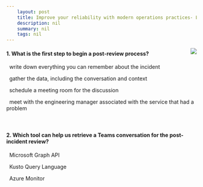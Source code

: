 ```yaml
---
    layout: post
    title: Improve your reliability with modern operations practices- Learning from failure - The post-incident review process
    description: nil
    summary: nil
    tags: nil
---
```



 <a target="_blank" href="https://docs.microsoft.com/en-us/learn/modules/improve-reliability-failure/5-process/"><i class="fas fa-external-link-alt"></i> </a>
 <img align="right" src="https://docs.microsoft.com/en-us/learn/achievements/improve-reliability-failure.svg">
####  1. What is the first step to begin a post-review process?


<i class='far fa-square'></i> &nbsp;&nbsp;write down everything you can remember about the incident

<i class='fas fa-check-square' style='color: Dodgerblue;'></i> &nbsp;&nbsp;gather the data, including the conversation and context

<i class='far fa-square'></i> &nbsp;&nbsp;schedule a meeting room for the discussion

<i class='far fa-square'></i> &nbsp;&nbsp;meet with the engineering manager associated with the service that had a problem
<br />
<br />
<br />

####  2. Which tool can help us retrieve a Teams conversation for the post-incident review?


<i class='fas fa-check-square' style='color: Dodgerblue;'></i> &nbsp;&nbsp;Microsoft Graph API

<i class='far fa-square'></i> &nbsp;&nbsp;Kusto Query Language

<i class='far fa-square'></i> &nbsp;&nbsp;Azure Monitor
<br />
<br />
<br />
